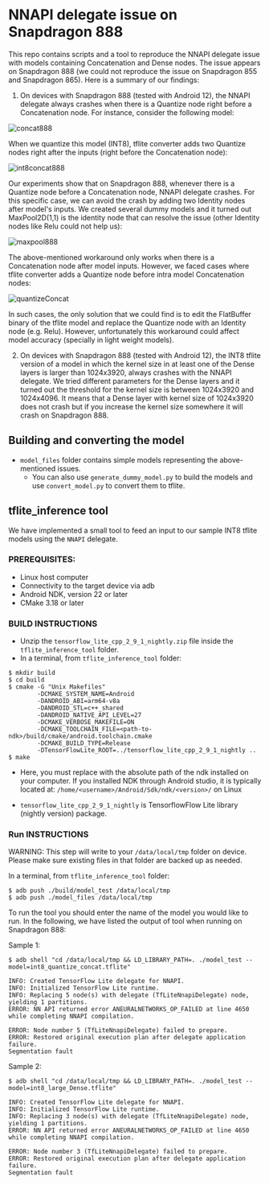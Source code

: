 # NNAPI delegate issue on Snapdragon 888

This repo contains scripts and a tool to reproduce the NNAPI delegate issue with models containing Concatenation and Dense nodes. The issue appears on Snapdragon 888 (we could not reproduce the issue on Snapdragon 855 and Snapdragon 865). Here is a summary of our findings:

1. On devices with Snapdragon 888 (tested with Android 12), the NNAPI delegate always crashes when there is a Quantize node right before a Concatenation node. For instance, consider the following model:

![concat888](https://user-images.githubusercontent.com/45400368/187241574-62d9a210-0402-449d-b963-76c2dbfcd834.png)

When we quantize this model (INT8), tflite converter adds two Quantize nodes right after the inputs (right before the Concatenation node):

![int8concat888](https://user-images.githubusercontent.com/45400368/187242864-fbe162b3-935e-4047-9f0d-e1230f0093a7.png)

Our experiments show that on Snapdragon 888, whenever there is a Quantize node before a Concatenation node, NNAPI delegate crashes. For this specific case, we can avoid the crash by adding two Identity nodes after model's inputs. We created several dummy models and it turned out MaxPool2D(1,1) is the identity node that can resolve the issue (other Identity nodes like Relu could not help us):

![maxpool888](https://user-images.githubusercontent.com/45400368/187245863-07dbd727-6d94-4f71-98a3-2065218da028.png)

The above-mentioned workaround only works when there is a Concatenation node after model inputs. However, we faced cases where tflite converter adds a Quantize node before intra model Concatenation nodes:

![quantizeConcat](https://user-images.githubusercontent.com/45400368/187254806-9820d326-e81a-4de6-b570-6b3f9ff41398.png)

In such cases, the only solution that we could find is to edit the FlatBuffer binary of the tflite model and replace the Quantize node with an Identity node (e.g. Relu). However, unfortunately this workaround could affect model accuracy (specially in light weight models).  

2. On devices with Snapdragon 888 (tested with Android 12), the INT8 tflite version of a model in which the kernel size in at least one of the Dense layers is larger than 1024x3920, always crashes with the NNAPI delegate. We tried different parameters for the Dense layers and it turned out the threshold for the kernel size is between 1024x3920 and 1024x4096. It means that a Dense layer with kernel size of 1024x3920 does not crash but if you increase the kernel size somewhere it will crash on Snapdragon 888.

## Building and converting the model
* `model_files` folder contains simple models representing the above-mentioned issues. 
  * You can also use `generate_dummy_model.py` to build the models and use `convert_model.py` to convert them to tflite.

## tflite_inference tool 
We have implemented a small tool to feed an input to our sample INT8 tflite models using the `NNAPI` delegate.

### PREREQUISITES: ###
* Linux host computer
* Connectivity to the target device via adb
* Android NDK, version 22 or later
* CMake 3.18 or later

### BUILD INSTRUCTIONS ###
* Unzip the `tensorflow_lite_cpp_2_9_1_nightly.zip` file inside the `tflite_inference_tool` folder.
* In a terminal, from `tflite_inference_tool` folder:
```console
$ mkdir build
$ cd build
$ cmake -G "Unix Makefiles"
        -DCMAKE_SYSTEM_NAME=Android 
        -DANDROID_ABI=arm64-v8a 
        -DANDROID_STL=c++_shared 
        -DANDROID_NATIVE_API_LEVEL=27 
        -DCMAKE_VERBOSE_MAKEFILE=ON 
        -DCMAKE_TOOLCHAIN_FILE=<path-to-ndk>/build/cmake/android.toolchain.cmake 
        -DCMAKE_BUILD_TYPE=Release
        -DTensorFlowLite_ROOT=../tensorflow_lite_cpp_2_9_1_nightly ..
$ make
```
* Here, you must replace <path-to-ndk> with the absolute path of the ndk installed on your computer. If you installed NDK through Android studio, it is typically located at:
    `/home/<username>/Android/Sdk/ndk/<version>/` on Linux

* `tensorflow_lite_cpp_2_9_1_nightly` is TensorflowFlow Lite library (nightly version) package.
### Run INSTRUCTIONS ###
WARNING: This step will write to your `/data/local/tmp` folder on device. Please make sure existing files in that folder are backed up as needed.

In a terminal, from `tflite_inference_tool` folder:
```console
$ adb push ./build/model_test /data/local/tmp
$ adb push ./model_files /data/local/tmp
```

To run the tool you should enter the name of the model you would like to run. In the following, we have listed the output of tool when running on Snapdragon 888: 

Sample 1:
```console
$ adb shell "cd /data/local/tmp && LD_LIBRARY_PATH=. ./model_test --model=int8_quantize_concat.tflite"

INFO: Created TensorFlow Lite delegate for NNAPI.
INFO: Initialized TensorFlow Lite runtime.
INFO: Replacing 5 node(s) with delegate (TfLiteNnapiDelegate) node, yielding 1 partitions.
ERROR: NN API returned error ANEURALNETWORKS_OP_FAILED at line 4650 while completing NNAPI compilation.

ERROR: Node number 5 (TfLiteNnapiDelegate) failed to prepare.
ERROR: Restored original execution plan after delegate application failure.
Segmentation fault 
```

Sample 2:
```console
$ adb shell "cd /data/local/tmp && LD_LIBRARY_PATH=. ./model_test --model=int8_large_Dense.tflite"

INFO: Created TensorFlow Lite delegate for NNAPI.
INFO: Initialized TensorFlow Lite runtime.
INFO: Replacing 3 node(s) with delegate (TfLiteNnapiDelegate) node, yielding 1 partitions.
ERROR: NN API returned error ANEURALNETWORKS_OP_FAILED at line 4650 while completing NNAPI compilation.

ERROR: Node number 3 (TfLiteNnapiDelegate) failed to prepare.
ERROR: Restored original execution plan after delegate application failure.
Segmentation fault 
```